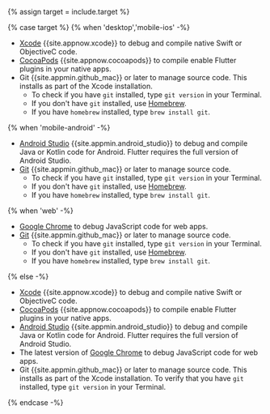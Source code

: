 {% assign target = include.target %}

{% case target %}
{% when 'desktop','mobile-ios' -%}

* [Xcode][] {{site.appnow.xcode}} to debug and compile native Swift or ObjectiveC code.
* [CocoaPods][] {{site.appnow.cocoapods}} to compile enable Flutter plugins in your native apps.
* Git {{site.appmin.github_mac}} or later to manage source code.
  This installs as part of the Xcode installation.
  * To check if you have `git` installed, type `git version` in your Terminal.
  * If you don't have `git` installed, use [Homebrew][].
  * If you have `homebrew` installed, type `brew install git`.

{% when 'mobile-android' -%}

* [Android Studio][] {{site.appmin.android_studio}} to debug and compile
  Java or Kotlin code for Android.
  Flutter requires the full version of Android Studio.
* [Git][] {{site.appmin.github_mac}} or later to manage source code.
  * To check if you have `git` installed, type `git version` in your Terminal.
  * If you don't have `git` installed, use [Homebrew][].
  * If you have `homebrew` installed, type `brew install git`.

{% when 'web' -%}

* [Google Chrome][] to debug JavaScript code for web apps.
* [Git][] {{site.appmin.github_mac}} or later to manage source code.
  * To check if you have `git` installed, type `git version` in your Terminal.
  * If you don't have `git` installed, use [Homebrew][].
  * If you have `homebrew` installed, type `brew install git`.

{% else -%}

* [Xcode][] {{site.appnow.xcode}} to debug and compile native Swift or ObjectiveC code.
* [CocoaPods][] {{site.appnow.cocoapods}} to compile enable Flutter plugins in your native apps.
* [Android Studio][] {{site.appmin.android_studio}} to debug and compile
  Java or Kotlin code for Android.
  Flutter requires the full version of Android Studio.
* The latest version of [Google Chrome][] to debug JavaScript code for web apps.
* Git {{site.appmin.github_mac}} or later to manage source code.
  This installs as part of the Xcode installation.
  To verify that you have `git` installed, type `git version` in your Terminal.

{% endcase -%}

[Homebrew]: https://brew.sh/
[Git]: https://formulae.brew.sh/formula/git
[Android Studio]: https://developer.android.com/studio/install#mac
[Xcode]: {{site.apple-dev}}/xcode/
[CocoaPods]: https://cocoapods.org/
[Google Chrome]: https://www.google.com/chrome/dr/download/
